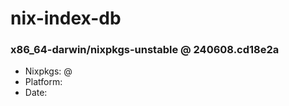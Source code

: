 # nix-index-db
### x86_64-darwin/nixpkgs-unstable @ 240608.cd18e2a
- Nixpkgs: @[](https://github.com/NixOS/nixpkgs/commit/cd18e2ae9ab8e2a0a8d715b60c91b54c0ac35ff9)
- Platform: 
- Date: 
